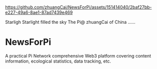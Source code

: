 

https://github.com/zhuangCai/NewsForPi/assets/151414040/2baf27bb-e227-49a6-8ae1-87ad7439e469


Starligh
Starlight filled the sky
The Pi@ zhuangCai of China
......

# NewsForPi
A practical Pi Network comprehensive Web3 platform covering content information, ecological statistics, data tracking, etc. 
